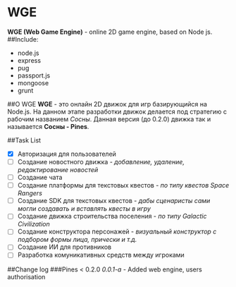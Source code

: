 # WGE
**WGE (Web Game Engine)** - online 2D game engine, based on Node js.
##Include:
- node.js
- express
- pug
- passport.js
- mongoose
- grunt

##О WGE
**WGE** - это онлайн 2D движок для игр базирующийся на Node.js. На данном этапе разработки движок делается под стратегию с рабочим названием *Сосны*. Данная версия (до 0.2.0) движка так и называется **Сосны - Pines**.

##Task List
- [X] Авторизация для пользователей
- [ ] Создание новостного движка - *добавление, удаление, редактирование новостей*
- [ ] Создание чата
- [ ] Создание платформы для текстовых квестов - *по типу квестов Space Rangers*
- [ ] Создание SDK для текстовых квестов - *дабы сценаристы сами могли создавать и вставлять квесты в игру*
- [ ] Создание движка строительства поселения - *по типу Galactic Civilization*
- [ ] Создание конструктора персонажей - *визуальный конструктор с подбором формы лица, прически и т.д.*
- [ ] Создание ИИ для противников
- [ ] Разработка комуникативных средств между игроками

##Change log
###Pines < 0.2.0
*0.0.1-a* - Added web engine, users authorisation
